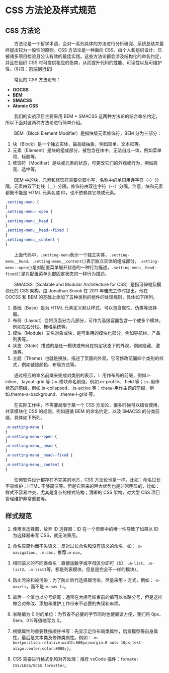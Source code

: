 # CSS 方法论及样式规范

## CSS 方法论

&emsp;&emsp;方法论是一个哲学术语，会对一系列具体的方法进行分析研究、系统总结并最终提出较为一般性的原则。CSS 方法论是一种面向 CSS、由个人和组织设计、已被诸多项目检验且公认有效的最佳实践。这些方法论都会涉及结构化的命名约定，并且在组织 CSS 时可提供相应的指南，从而提升代码的性能、可读性以及可维护性。(引自：[前端躬行记](https://www.kancloud.cn/pwstrick/fe-questions/1627447))

&emsp;&emsp;常见的 CSS 方法论有：

- **OOCSS**
- **BEM**
- **SMACSS**
- **Atomic CSS**

&emsp;&emsp;我们的实战项目主要采用 BEM + SMACSS 这两种方法论的结合命名约定，所以下面对这两种方法论进行简单介绍。

&emsp;&emsp;BEM（Block Element Modifier）是指块级元素修饰符，BEM 分为三部分：

1. 块（Block）是一个独立实体，最高级抽象，例如菜单、文本框等。
2. 元素（Element）是块的组成部分，被包含在块中，无法自成一体，例如菜单项、标题等。
3. 修饰符（Modifier）是块或元素的状态，可更改它们的外观或行为，例如高亮、选中等。

&emsp;&emsp;BEM 中的块、元素和修饰符需要全部小写，名称中的单词用连字符（-）分隔，元素由双下划线（\_\_）分隔，修饰符由双连字符（--）分隔。注意，块和元素都既不能是 HTML 元素名或 ID，也不依赖其它块或元素。

```css
.setting-menu {
}
.setting-menu--open {
}
.setting-menu__head {
}
.setting-menu__head--fixed {
}
.setting-menu__content {
}
```

&emsp;&emsp;上面代码中，`.setting-menu`表示一个独立实体，`.setting-menu__head`、`.setting-menu__content{}`表示独立实体的组成部分，`.setting-menu--open{}`是对配置菜单展开状态的一种行为描述，`.setting-menu__head--fixed{}`是对配置菜单头部固定状态的一种行为描述。

&emsp;&emsp;SMACSS（Scalable and Modular Architecture for CSS）是指可伸缩及模块化的 CSS 架构，由 Jonathan Snook 在 2011 年雅虎工作时提出。他在 OOCSS 和 BEM 的基础上添加了五种类别的组件的处理规则，具体如下所列。

1. 基础（Base）是为 HTML 元素定义默认样式，可以包含属性、伪类等选择器。
2. 布局（Layout）会将页面分为几部分，可作为高级容器包含一个或多个模块，例如左右分栏、栅格系统等。
3. 模块（Module）又名对象或块，是可重用的模块化部分，例如导航栏、产品列表等。
4. 状态（State）描述的是任一模块或布局在特定状态下的外观，例如隐藏、激活等。
5. 主题（Theme）也就是换肤，描述了页面的外观，它可修改前面四个类别的样式，例如链接颜色、布局方式等。

&emsp;&emsp;通过相应的命名前缀来完成对类别的表示，`l-`用作布局的前缀，例如.l-inline、.layout-grid 等；`m-`模块命名前缀，例如.m-profile、.field 等；`is-`用作状态的前缀，例如.is-collapsed、.is-active 等；`theme-`用作主题的前缀，例如.theme-a-background、.theme-l-grid 等。

&emsp;&emsp;在实际工作中，不需要局限于某一个 CSS 方法论，很多时候可以结合使用，共享模块化 CSS 的规则。例如遵循 BEM 的命名约定，以及 SMACSS 的分类前缀，具体如下所列。

```css
.m-setting-menu {
}
.m-setting-menu--open {
}
.m-setting-menu__head {
}
.m-setting-menu__head--fixed {
}
.m-setting-menu__content {
}
```

&emsp;&emsp;任何软件设计都存在不完美的地方，CSS 方法论也是一样。比如：命名过长不易维护；HTML 不够简洁等。但是它带来的巨大优势也是非常明显的，比如：样式不容易冲突，尤其是复杂的样式结构；清晰的 CSS 架构，对大型 CSS 项目管理维护非常重要等。

## 样式规范

1. 使用类选择器，放弃 ID 选择器：ID 在一个页面中的唯一性导致了如果以 ID 为选择器来写 CSS，就无法重用。

2. 命名应简约而不失语义：反对过长命名和没有语义的命名，如：`.m-navigation`、`.m-abc`，推荐`.m-nav`。

3. 相同语义的不同类命名：直接加数字或字母区分即可（如：`.m-list`、`.m-list2`、`.m-list3`等，都是列表模块，但是是完全不一样的模块）。

4. 防止污染和被污染：为了防止后代选择器污染，尽量采用 `>` 方式，例如：`-m-nav>li`，而不是`-m-nav li`。

5. 最后一个值也以分号结尾：通常在大括号结束前的值可以省略分号，但是这样做会对修改、添加和维护工作带来不必要的失误和麻烦。

6. 省略值为 0 时的单位：为节省不必要的字节同时也使阅读方便，我们将 0px、0em、0%等值缩写为 0。

7. 根据属性的重要性按顺序书写：先显示定位布局类属性，后盒模型等自身属性，最后是文本类及修饰类属性。例如：`.m-box{position:relative;width:600px;margin:0 auto 10px;text-align:center;color:#000;}`。

8. CSS 需要进行格式化和对齐处理：推荐 vsCode 插件：`formate: CSS/LESS/SCSS formatter`。
